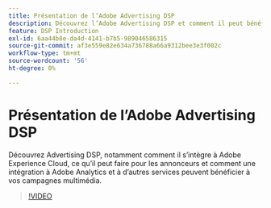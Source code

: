```yaml
---
title: Présentation de l’Adobe Advertising DSP
description: Découvrez l’Adobe Advertising DSP et comment il peut bénéficier à vos campagnes multimédia.
feature: DSP Introduction
exl-id: 6aa44b8e-da4d-4141-b7b5-989046586315
source-git-commit: af3e559e82e634a736788a66a9312bee3e3f002c
workflow-type: tm+mt
source-wordcount: '56'
ht-degree: 0%

---
```


# Présentation de l’Adobe Advertising DSP

Découvrez Advertising DSP, notamment comment il s’intègre à Adobe Experience Cloud, ce qu’il peut faire pour les annonceurs et comment une intégration à Adobe Analytics et à d’autres services peuvent bénéficier à vos campagnes multimédia.

>[!VIDEO](https://video.tv.adobe.com/v/339200)
